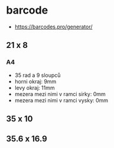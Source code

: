 # barcode

- https://barcodes.pro/generator/

## 21 x 8

### A4

- 35 rad a 9 sloupců
- horni okraj: 9mm
- levy okraj: 11mm
- mezera mezi nimi v ramci sirky: 0mm
- mezera mezi nimi v ramci vysky: 0mm

## 35 x 10

## 35.6 x 16.9
